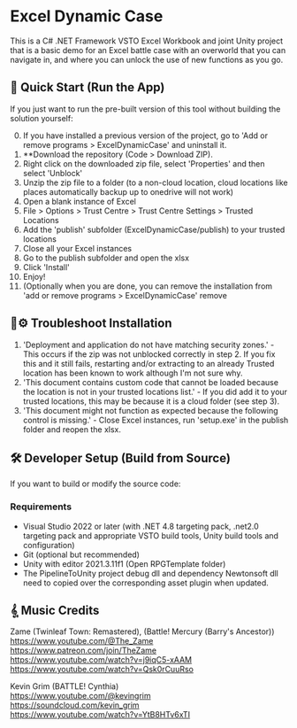 # Excel Dynamic Case

This is a C# .NET Framework VSTO Excel Workbook and joint Unity project that is a basic demo for an Excel battle case with an overworld that you can navigate in, and where you can unlock the use of new functions as you go.

## 🚀 Quick Start (Run the App)

If you just want to run the pre-built version of this tool without building the solution yourself:

0. If you have installed a previous version of the project, go to 'Add or remove programs > ExcelDynamicCase' and uninstall it.
1. **Download the repository (Code > Download ZIP).
2. Right click on the downloaded zip file, select 'Properties' and then select 'Unblock'
3. Unzip the zip file to a folder (to a non-cloud location, cloud locations like places automatically backup up to onedrive will not work)
4. Open a blank instance of Excel
5. File > Options > Trust Centre > Trust Centre Settings > Trusted Locations
6. Add the 'publish' subfolder (ExcelDynamicCase/publish) to your trusted locations
7. Close all your Excel instances
8. Go to the publish subfolder and open the xlsx
9. Click 'Install'
10. Enjoy!
11. (Optionally when you are done, you can remove the installation from 'add or remove programs > ExcelDynamicCase' remove

## 🔧⚙ Troubleshoot Installation

1. 'Deployment and application do not have matching security zones.' - This occurs if the zip was not unblocked correctly in step 2.  If you fix this and it still fails, restarting and/or extracting to an already Trusted location has been known to work although I'm not sure why.
2. 'This document contains custom code that cannot be loaded because the location is not in your trusted locations list.' - If you did add it to your trusted locations, this may be because it is a cloud folder (see step 3).
3. 'This document might not function as expected because the following control is missing.' - Close Excel instances, run 'setup.exe' in the publish folder and reopen the xlsx. 

## 🛠️ Developer Setup (Build from Source)

If you want to build or modify the source code:

### Requirements

- Visual Studio 2022 or later (with .NET 4.8 targeting pack, .net2.0 targeting pack and appropriate VSTO build tools, Unity build tools and configuration)
- Git (optional but recommended)
- Unity with editor 2021.3.11f1 (Open RPGTemplate folder)
- The PipelineToUnity project debug dll and dependency Newtonsoft dll need to copied over the corresponding asset plugin when updated.

## 𝄠 Music Credits

Zame (Twinleaf Town: Remastered), (Battle! Mercury (Barry's Ancestor))  
https://www.youtube.com/@The_Zame  
https://www.patreon.com/join/TheZame  
https://www.youtube.com/watch?v=j9iqC5-xAAM  
https://www.youtube.com/watch?v=Qsk0rCuuRso  

Kevin Grim (BATTLE! Cynthia)  
https://www.youtube.com/@kevingrim  
https://soundcloud.com/kevin_grim  
https://www.youtube.com/watch?v=YtB8HTv6xTI
